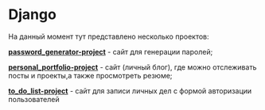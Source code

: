 # Django

На данный момент тут представлено несколько проектов:

**[password_generator-project](https://github.com/Malenago/Django/tree/main/password_generator-project)** - сайт для генерации паролей;

**[personal_portfolio-project](https://github.com/Malenago/Django/tree/main/personal_portfolio-project)** - сайт (личный блог), где можно отслеживать посты и проекты,а также просмотреть резюме;

**[to_do_list-project](https://github.com/Malenago/Django/tree/main/to_do_list-project/test)** - сайт для записи личных дел с формой авторизации пользователей


